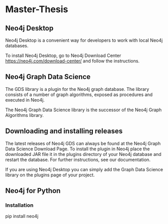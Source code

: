 # Master-Thesis



## Neo4j Desktop

Neo4j Desktop is a convenient way for developers to work with local Neo4j databases.

To install Neo4j Desktop, go to Neo4j Download Center https://neo4j.com/download-center/ and follow the instructions.

## Neo4j Graph Data Science

The GDS library is a plugin for the Neo4j graph database. The library consists of a number of graph algorithms, exposed as procedures and executed in Neo4j.

The Neo4j Graph Data Science library is the successor of the Neo4j Graph Algorithms library.

## Downloading and installing releases

The latest releases of Neo4j GDS can always be found at the Neo4j Graph Data Science Download Page. To install the plugin in Neo4j place the downloaded JAR file it in the plugins directory of your Neo4j database and restart the database. For further instructions, see our documentation.

If you are using Neo4j Desktop you can simply add the Graph Data Science library on the plugins page of your project.

## Neo4j for Python
### Installation

pip install neo4j


